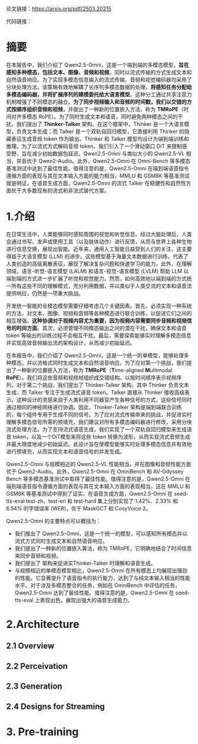 论文链接：https://arxiv.org/pdf/2503.20215

代码链接：

# 摘要
在本报告中，我们介绍了 Qwen2.5-Omni，这是一个端到端的多模态模型，**旨在感知多种模态，包括文本、图像、音频和视频**，同时以流式传输的方式生成文本和自然语音响应。为了实现多模态信息输入的流式传输，音频和视觉编码器均采用了分块处理方法。该策略有效地解耦了长序列多模态数据的处理，**将感知任务分配给多模态编码器，并将扩展序列的建模委托给大语言模型**。这种分工通过共享注意力机制增强了不同模态的融合。**为了同步视频输入和音频的时间戳，我们以交错的方式按顺序组织音频和视频**，并提出了一种新的位置嵌入方法，称为 **TMRoPE**（时间对齐多模态 RoPE）。为了同时生成文本和语音，同时避免两种模态之间的干扰，我们提出了 **Thinker-Talker** 架构。在这个框架中，Thinker 是一个大语言模型，负责文本生成；而 Talker 是一个双轨自回归模型，它直接利用 Thinker 的隐藏表征生成音频 token 作为输出。Thinker 和 Talker 模型均设计为端到端训练和推理。为了以流式方式解码音频 token，我们引入了一个滑动窗口 DiT 来限制感受野，旨在减少初始数据包延迟。Qwen2.5-Omni 与类似大小的 Qwen2.5-VL 相当，并且优于 Qwen2-Audio。此外，Qwen2.5-Omni 在 Omni-Bench 等多模态基准测试中达到了最佳性能。值得注意的是，Qwen2.5-Omni 在端到端语音指令遵循方面的表现与其在文本输入方面的能力相当，MMLU 和 GSM8K 等基准测试就是明证。在语音生成方面，Qwen2.5-Omni 的流式 Talker 在稳健性和自然性方面优于大多数现有的流式和非流式替代方案。

# 1.介绍
在日常生活中，人类能够同时感知周围的视觉和听觉信息。经过大脑处理后，人类会通过书写、发声或使用工具（以及肢体动作）进行反馈，从而与世界上各种生物进行信息交换，展现出智能。近年来，通用人工智能日益受到人们的关注，这主要得益于大语言模型 (LLM) 的进步。这些模型基于海量文本数据进行训练，代表了人类创造的高级离散表征，展现了解决复杂问题和快速学习的能力。此外，在理解领域，语言-听觉-语言模型 (LALM) 和语言-视觉-语言模型 (LVLM) 帮助 LLM 以端到端的方式进一步扩展了听觉和视觉能力。然而，如何高效地以端到端的方式统一所有这些不同的理解模式，充分利用数据，并以类似于人类交流的文本和语音流提供响应，仍然是一项重大挑战。

开发统一智能的全模态模型需要仔细考虑几个关键因素。首先，必须实现一种系统的方法，对文本、图像、视频和音频等各种模态进行联合训练，以促进它们之间的相互增强。**这种协调对于视频内容尤为重要，因为视频内容需要同步音频和视频信号的时间方面**。其次，必须管理不同模态输出之间的潜在干扰，确保文本和语音 token 等输出的训练过程不会相互干扰。最后，需要探索能够实时理解多模态信息并实现高效音频输出流的架构设计，从而减少初始延迟。

在本报告中，我们介绍了 Qwen2.5-Omni，这是一个统一的单模型，能够处理多种模态，并以流格式同时生成文本和自然语音响应。为了应对第一个挑战，我们提出了一种新的位置嵌入方法，称为 **TMRoPE**（**T**ime-aligned **M**ultimodal **RoPE**）。我们将这些音频和视频帧组织成交错结构，以按时间顺序表示视频序列。对于第二个挑战，我们提出了 Thinker-Talker 架构，其中 Thinker 负责文本生成，而 Talker 专注于生成流式语音 token。Talker 直接从 Thinker 接收高级表示。这种设计的灵感来自于人类利用不同器官产生各种信号的方式，这些信号同时通过相同的神经网络进行协调。因此，Thinker-Talker 架构是端到端联合训练的，每个组件专用于生成不同的信号。为了应对流式传输带来的挑战，并促进实时理解多模态信号所需的预填充，我们建议对所有多模态编码器进行修改，采用分块流式处理方法。为了支持流式语音生成，我们实现了一个双轨自回归模型来生成语音 token，以及一个DiT模型来将这些 token 转换为波形，从而实现流式音频生成并最大限度地减少初始延迟。此设计旨在使模型能够实时处理多模态信息并有效地进行预填充，从而实现文本和语音信号的并发生成。

Qwen2.5-Omni 与规模相近的 Qwen2.5-VL 性能相当，并在图像和音频性能方面优于 Qwen2-Audio。此外，Qwen2.5-Omni 在 OmniBench 和 AV-Odyssey Bench 等多模态基准测试中取得了最佳性能。值得注意的是，Qwen2.5-Omni 在端到端语音指令遵循方面的表现与其在文本输入方面的表现相当，这在 MMLU 和 GSM8K 等基准测试中得到了证实。在语音生成方面，Qwen2.5-Omni 在 seed-tts-eval test-zh、test-en 和 test-hard 集上分别实现了 1.42%、2.33% 和 6.54% 的字错误率 (WER)，优于 MaskGCT 和 CosyVoice 2。

Qwen2.5-Omni 的主要特点可以概括为：
- 我们推出了 Qwen2.5-Omni，这是一个统一的模型，可以感知所有模态并以流式方式同时生成文本和自然语音响应。
- 我们提出了一种新的位置嵌入算法，称为 TMRoPE，它明确地结合了时间信息来同步音频和视频。
- 我们提出了 架构来促进实Thinker-Talker 时理解和语音生成。
- 与规模相近的单模态模型相比，Qwen2.5-Omni 在所有模态上均展现出强劲的性能。它显著提升了语音指令的执行能力，达到了与纯文本输入相当的性能水平。对于涉及多模态整合的任务，例如在 OmniBench 中评估的任务，Qwen2.5-Omni 达到了最佳性能。值得注意的是，Qwen2.5-Omni 在 seed-tts-eval 上表现出色，展现出强大的语音生成能力。

# 2.Architecture
## 2.1 Overview
## 2.2 Perceivation
## 2.3 Generation
## 2.4  Designs for Streaming
# 3. Pre-training